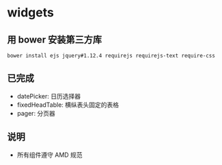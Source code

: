 # widgets

## 用 bower 安装第三方库

```
bower install ejs jquery#1.12.4 requirejs requirejs-text require-css
```

## 已完成

* datePicker: 日历选择器
* fixedHeadTable: 横纵表头固定的表格
* pager: 分页器

## 说明

* 所有组件遵守 AMD 规范